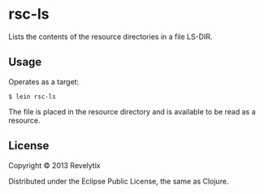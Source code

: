 # rsc-ls

Lists the contents of the resource directories in a file LS-DIR.

## Usage

Operates as a target:

`$ lein rsc-ls`

The file is placed in the resource directory and is available to be read as a resource.

## License

Copyright © 2013 Revelytix

Distributed under the Eclipse Public License, the same as Clojure.
